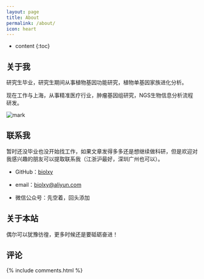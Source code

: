 ```yaml
---
layout: page
title: About
permalink: /about/
icon: heart
---
```


* content
{:toc}

## 关于我

研究生毕业，研究生期间从事植物基因功能研究，植物单基因家族进化分析。

现在工作与上海，从事精准医疗行业，肿瘤基因组研究，NGS生物信息分析流程研发。

![mark](http://oiz501hli.bkt.clouddn.com/blog/180731/ci4k7m68Ec.png?imageslim)

## 联系我

暂时还没毕业也没开始找工作，如果文章发得多多还是想继续做科研，但是欢迎对我感兴趣的朋友可以提取联系我（江浙沪最好，深圳广州也可以）。

* GitHub：[biolxy](https://github.com/biolxy)

* email：biolxy@aliyun.com

* 微信公众号：先空着，回头添加



## 关于本站

偶尔可以犹豫彷徨，更多时候还是要砥砺奋进！

## 评论

{% include comments.html %}
